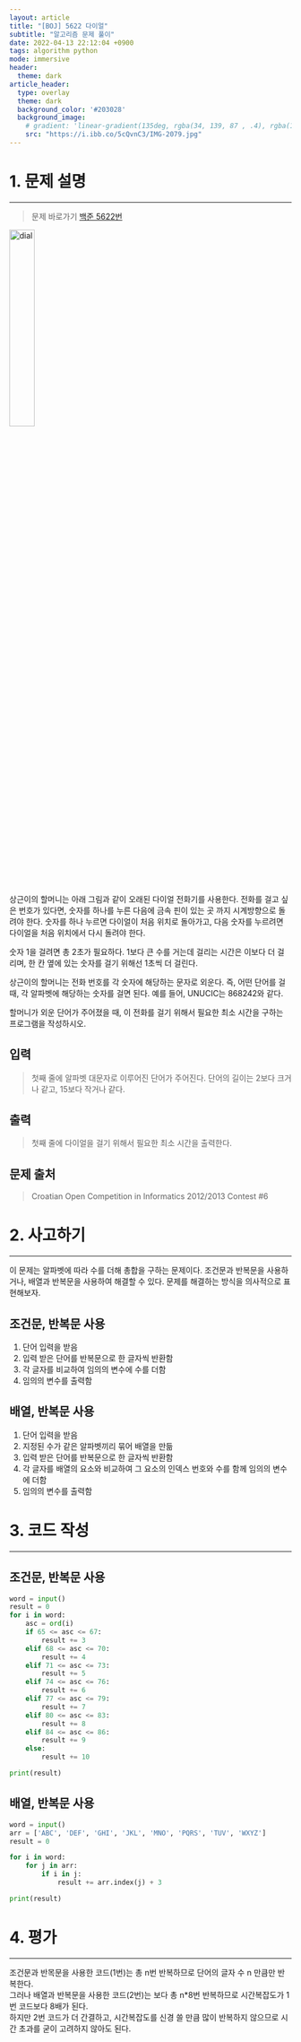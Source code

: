 ```yaml
---
layout: article
title: "[BOJ] 5622 다이얼"
subtitle: "알고리즘 문제 풀이"
date: 2022-04-13 22:12:04 +0900
tags: algorithm python
mode: immersive
header:
  theme: dark
article_header:
  type: overlay
  theme: dark
  background_color: '#203028'
  background_image:
    # gradient: 'linear-gradient(135deg, rgba(34, 139, 87 , .4), rgba(139, 34, 139, .4))'
    src: "https://i.ibb.co/5cQvnC3/IMG-2079.jpg"
---
```


# 1. 문제 설명
***
> 문제 바로가기 [백준 5622번](https://www.acmicpc.net/problem/5622)   

<div class="card">
  <div class="card__image">
    <img class="image" src="https://upload.acmicpc.net/9c88dd24-3a4c-4a09-bc50-e6496958214d/-/preview/" width="30%" height="30%" alt="dial">
  </div>
</div>
   
상근이의 할머니는 아래 그림과 같이 오래된 다이얼 전화기를 사용한다.
전화를 걸고 싶은 번호가 있다면, 숫자를 하나를 누른 다음에 금속 핀이 있는 곳 까지 시계방향으로 돌려야 한다. 숫자를 하나 누르면 다이얼이 처음 위치로 돌아가고, 다음 숫자를 누르려면 다이얼을 처음 위치에서 다시 돌려야 한다.

숫자 1을 걸려면 총 2초가 필요하다. 1보다 큰 수를 거는데 걸리는 시간은 이보다 더 걸리며, 한 칸 옆에 있는 숫자를 걸기 위해선 1초씩 더 걸린다.

상근이의 할머니는 전화 번호를 각 숫자에 해당하는 문자로 외운다. 즉, 어떤 단어를 걸 때, 각 알파벳에 해당하는 숫자를 걸면 된다. 예를 들어, UNUCIC는 868242와 같다.

할머니가 외운 단어가 주어졌을 때, 이 전화를 걸기 위해서 필요한 최소 시간을 구하는 프로그램을 작성하시오.

## 입력
> 첫째 줄에 알파벳 대문자로 이루어진 단어가 주어진다. 단어의 길이는 2보다 크거나 같고, 15보다 작거나 같다.

## 출력
> 첫째 줄에 다이얼을 걸기 위해서 필요한 최소 시간을 출력한다.

## 문제 출처
> Croatian Open Competition in Informatics 2012/2013 Contest #6


# 2. 사고하기
***

이 문제는 알파벳에 따라 수를 더해 총합을 구하는 문제이다.
조건문과 반복문을 사용하거나, 배열과 반복문을 사용하여 해결할 수 있다.
문제를 해결하는 방식을 의사적으로 표현해보자.

## 조건문, 반복문 사용
1. 단어 입력을 받음
2. 입력 받은 단어를 반복문으로 한 글자씩 반환함
3. 각 글자를 비교하여 임의의 변수에 수를 더함
4. 임의의 변수를 출력함

## 배열, 반복문 사용
1. 단어 입력을 받음
2. 지정된 수가 같은 알파벳끼리 묶어 배열을 만듦
3. 입력 받은 단어를 반복문으로 한 글자씩 반환함
4. 각 글자를 배열의 요소와 비교하여 그 요소의 인덱스 번호와 수를 함께 임의의 변수에 더함
5. 임의의 변수를 출력함

# 3. 코드 작성
***

## 조건문, 반복문 사용
```python
word = input()
result = 0
for i in word:
    asc = ord(i)
    if 65 <= asc <= 67:
        result += 3
    elif 68 <= asc <= 70:
        result += 4
    elif 71 <= asc <= 73:
        result += 5
    elif 74 <= asc <= 76:
        result += 6
    elif 77 <= asc <= 79:
        result += 7
    elif 80 <= asc <= 83:
        result += 8
    elif 84 <= asc <= 86:
        result += 9
    else:
        result += 10

print(result)
```

## 배열, 반복문 사용
```python
word = input()
arr = ['ABC', 'DEF', 'GHI', 'JKL', 'MNO', 'PQRS', 'TUV', 'WXYZ']
result = 0

for i in word:
    for j in arr:
        if i in j:
            result += arr.index(j) + 3

print(result)
```

# 4. 평가
***

조건문과 반목문을 사용한 코드(1번)는 총 n번 반복하므로 단어의 글자 수 n 만큼만 반복한다.   
그러나 배열과 반복문을 사용한 코드(2번)는 보다 총 n*8번 반복하므로 시간복잡도가 1번 코드보다 8배가 된다.   
하지만 2번 코드가 더 간결하고, 시간복잡도를 신경 쓸 만큼 많이 반복하지 않으므로 시간 초과를 굳이 고려하지 않아도 된다. 
